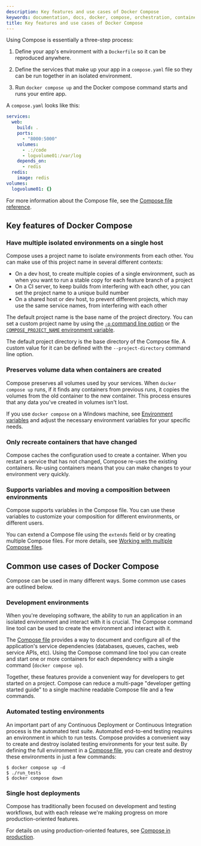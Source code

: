 ```yaml
---
description: Key features and use cases of Docker Compose
keywords: documentation, docs, docker, compose, orchestration, containers, uses, features
title: Key features and use cases of Docker Compose
---
```


Using Compose is essentially a three-step process:

1. Define your app's environment with a `Dockerfile` so it can be reproduced
anywhere.

2. Define the services that make up your app in a `compose.yaml` file
so they can be run together in an isolated environment.

3. Run `docker compose up` and the Docker compose command starts and runs your entire app.

A `compose.yaml` looks like this:

```yaml
services:
  web:
    build: .
    ports:
      - "8000:5000"
    volumes:
      - .:/code
      - logvolume01:/var/log
    depends_on:
      - redis
  redis:
    image: redis
volumes:
  logvolume01: {}
```

For more information about the Compose file, see the
[Compose file reference](compose-file/index.md).

## Key features of Docker Compose

### Have multiple isolated environments on a single host

Compose uses a project name to isolate environments from each other. You can make use of this project name in several different contexts:

* On a dev host, to create multiple copies of a single environment, such as when you want to run a stable copy for each feature branch of a project
* On a CI server, to keep builds from interfering with each other, you can set
  the project name to a unique build number
* On a shared host or dev host, to prevent different projects, which may use the
  same service names, from interfering with each other

The default project name is the base name of the project directory. You can set
a custom project name by using the
[`-p` command line option](reference/index.md) or the
[`COMPOSE_PROJECT_NAME` environment variable](environment-variables/envvars.md#compose_project_name).

The default project directory is the base directory of the Compose file. A custom value
for it can be defined with the `--project-directory` command line option.

### Preserves volume data when containers are created

Compose preserves all volumes used by your services. When `docker compose up`
runs, if it finds any containers from previous runs, it copies the volumes from
the old container to the new container. This process ensures that any data
you've created in volumes isn't lost.

If you use `docker compose` on a Windows machine, see
[Environment variables](environment-variables/envvars.md) and adjust the necessary environment
variables for your specific needs.

### Only recreate containers that have changed

Compose caches the configuration used to create a container. When you
restart a service that has not changed, Compose re-uses the existing
containers. Re-using containers means that you can make changes to your
environment very quickly.


### Supports variables and moving a composition between environments

Compose supports variables in the Compose file. You can use these variables
to customize your composition for different environments, or different users.

You can extend a Compose file using the `extends` field or by creating multiple
Compose files. For more details, see [Working with multiple Compose files](multiple-compose-files/index.md).

## Common use cases of Docker Compose

Compose can be used in many different ways. Some common use cases are outlined
below.

### Development environments

When you're developing software, the ability to run an application in an
isolated environment and interact with it is crucial. The Compose command
line tool can be used to create the environment and interact with it.

The [Compose file](compose-file/index.md) provides a way to document and configure
all of the application's service dependencies (databases, queues, caches,
web service APIs, etc). Using the Compose command line tool you can create
and start one or more containers for each dependency with a single command
(`docker compose up`).

Together, these features provide a convenient way for developers to get
started on a project. Compose can reduce a multi-page "developer getting
started guide" to a single machine readable Compose file and a few commands.

### Automated testing environments

An important part of any Continuous Deployment or Continuous Integration process
is the automated test suite. Automated end-to-end testing requires an
environment in which to run tests. Compose provides a convenient way to create
and destroy isolated testing environments for your test suite. By defining the full environment in a [Compose file](compose-file/index.md), you can create and destroy these environments in just a few commands:

```console
$ docker compose up -d
$ ./run_tests
$ docker compose down
```

### Single host deployments

Compose has traditionally been focused on development and testing workflows,
but with each release we're making progress on more production-oriented features.

For details on using production-oriented features, see
[Compose in production](production.md).